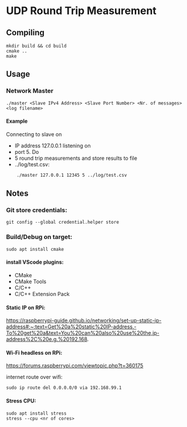 # UDP Round Trip Measurement

## Compiling

    mkdir build && cd build
    cmake ..
    make

## Usage
### Network Master

    ./master <Slave IPv4 Address> <Slave Port Number> <Nr. of messages> <log filename>

#### Example
Connecting to slave on 
- IP address 127.0.0.1 listening on 
- port 5. Do 
- 5 round trip measurements and store results to file 
- ../log/test.csv:

```bash
    ./master 127.0.0.1 12345 5 ../log/test.csv
```

## Notes

### Git store credentials:

    git config --global credential.helper store

### Build/Debug on target:
    
    sudo apt install cmake

#### install VScode plugins:

- CMake
- CMake Tools
- C/C++
- C/C++ Extension Pack

#### Static IP on RPi:

https://raspberrypi-guide.github.io/networking/set-up-static-ip-address#:~:text=Get%20a%20static%20IP-address,-To%20get%20a&text=You%20can%20also%20use%20the,ip-address%2C%20e.g.%20192.168.

#### Wi-Fi headless on RPi:

https://forums.raspberrypi.com/viewtopic.php?t=360175

internet route over wifi:

    sudo ip route del 0.0.0.0/0 via 192.168.99.1

#### Stress CPU:

    sudo apt install stress
    stress --cpu <nr of cores>


